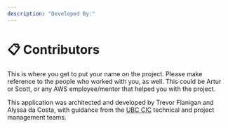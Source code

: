 ```yaml
---
description: "Developed By:"
---
```


# 📋 Contributors

This is where you get to put your name on the project. Please make reference to the people who worked with you, as well. This could be Artur or Scott, or any AWS employee/mentor that helped you with the project.

This application was architected and developed by Trevor Flanigan and Alyssa da Costa, with guidance from the [UBC CIC](https://cic.ubc.ca) technical and project management teams.
